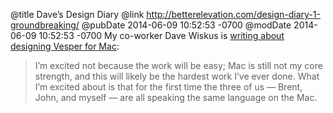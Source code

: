 @title Dave’s Design Diary
@link http://betterelevation.com/design-diary-1-groundbreaking/
@pubDate 2014-06-09 10:52:53 -0700
@modDate 2014-06-09 10:52:53 -0700
My co-worker Dave Wiskus is <a href="http://betterelevation.com/design-diary-1-groundbreaking/">writing about designing Vesper for Mac</a>:

>I’m excited not because the work will be easy; Mac is still not my core strength, and this will likely be the hardest work I’ve ever done. What I’m excited about is that for the first time the three of us — Brent, John, and myself — are all speaking the same language on the Mac.

